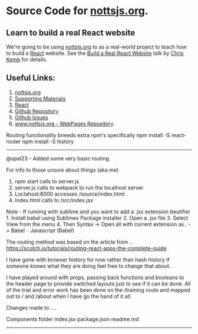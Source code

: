 # Source Code for [nottsjs.org](https://www.nottsjs.org).

## Learn to build a real React website

We're going to be using [nottsjs.org](https://www.nottsjs.org) to as a real-world project to teach how to build a [React](https://facebook.github.io/react/) website.  See the [Build a Real React Website](https://github.com/nomad3k/talks/build_a_real_react_website) talk by [Chris Kemp](https://github.com/nomad3k) for details.

## Useful Links:

1. [nottsjs.org](https://www.nottsjs.org)
1. [Supporting Materials](https://github.com/nomad3k/talks)
1. [React](https://facebook.github.io/react/)
1. [Github Repository](https://github.com/nottsjs/www.nottsjs.org)
1. [Github Issues](https://github.com/nottsjs/www.nottsjs.org/issues)
1. [www.nottsjs.org - WebPages Repository](https://github.com/nottsjs/www.nottsjs.org)

Routing functionality bneeds extra npm's specifically
npm install -S react-router
npm install -S history

----------------------------
@spal23 - Added some very basic routing.

For info to those unsure about things (aka me)
1. npm start calls to server.js
2. server.js calls to webpack to run the localhost server
3. Loclahost:8000 accesses /source/index.html
4. Index.html calls to /src/index.jsx

Note - If running with sublime and you want to add a .jsx extension beutifier
       1. Install babel using Sublimes Package installer
       2. Open a .jsx file
       3. Select View from the menu 
       4. Then Syntax -> Open all with current extension as.. -> Babel - Javascript (Babel)

The routing method was based on the article from ..
	https://scotch.io/tutorials/routing-react-apps-the-complete-guide

I have gone with browser history for now rather than hash history if someone knows what they are doing feel free to change that about. 

I have played around with props, passing back functions and booleans to the header page
to provide switched layouts just to see if it can be done. All of the trial and error work has been done on the /training route and mapped out to / and /about when I have go the hand of it all.

Changes made to ....

Components folder
index.jsx
package.json
readme.md

------------------------------